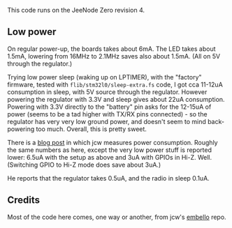This code runs on the JeeNode Zero revision 4.

## Low power

On regular power-up, the boards takes about 6mA.  The LED takes about 1.5mA,
lowering from 16MHz to 2.1MHz saves also about 1.5mA. (All on 5V through the
regulator.)

Trying low power sleep (waking up on LPTIMER), with the "factory" firmware,
tested with `flib/stm32l0/sleep-extra.fs` code, I got cca 11-12uA consumption in
sleep, with 5V source through the regulator. However powering the regulator
with 3.3V and sleep gives about 22uA consumption.  Powering with 3.3V directly
to the "battery" pin asks for the 12-15uA of power (seems to be a tad higher
with TX/RX pins connected) - so the regulator has very very low ground power,
and doesn't seem to mind back-powering too much.  Overall, this is pretty
sweet.

There is a [blog post](https://jeelabs.org/article/1652b/) in which jcw
measures power consumption. Roughly the same numbers as here, except the
very low power stuff is reported lower: 6.5uA with the setup as above
and 3uA with GPIOs in Hi-Z. Well. (Switching GPIO to Hi-Z mode does save
about 3uA.)

He reports that the regulator takes 0.5uA, and the radio in sleep 0.1uA.


## Credits

Most of the code here comes, one way or another, from jcw's [embello] repo.

[embello]: https://git.jeelabs.org/jcw/embello
